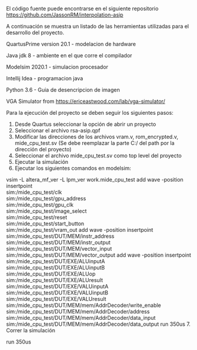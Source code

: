 El código fuente puede encontrarse en el siguiente repositorio https://github.com/JassonRM/interpolation-asip

A continuación se muestra un listado de las herramientas utilizadas para el desarrollo del proyecto.

QuartusPrime version 20.1 - modelacion de hardware

Java jdk 8 - ambiente en el que corre el compilador

Modelsim 2020.1 - simulacion procesador

Intellij Idea - programacion java

Python 3.6 - Guia de desencripcion de imagen

VGA Simulator from https://ericeastwood.com/lab/vga-simulator/

Para la ejecución del proyecto se deben seguir los siguientes pasos:
1. Desde Quartus seleccionar la opción de abrir un proyecto
2. Seleccionar el archivo rsa-asip.qpf
3. Modificar las direcciones de los archivos vram.v, rom_encrypted.v, mide_cpu_test.sv
(Se debe reemplazar la parte C:/ del path por la dirección del proyecto)
4. Seleccionar el archivo mide_cpu_test.sv como top level del proyecto
5. Ejecutar la simulación
6. Ejecutar los siguientes comandos en modelsim:

vsim -L altera_mf_ver -L lpm_ver  work.mide_cpu_test
add wave -position insertpoint  \
sim:/mide_cpu_test/clk \
sim:/mide_cpu_test/gpu_address \
sim:/mide_cpu_test/gpu_clk \
sim:/mide_cpu_test/image_select \
sim:/mide_cpu_test/reset \
sim:/mide_cpu_test/start_button \
sim:/mide_cpu_test/vram_out
add wave -position insertpoint  \
sim:/mide_cpu_test/DUT/MEM/instr_address \
sim:/mide_cpu_test/DUT/MEM/instr_output \
sim:/mide_cpu_test/DUT/MEM/vector_input \
sim:/mide_cpu_test/DUT/MEM/vector_output
add wave -position insertpoint  \
sim:/mide_cpu_test/DUT/EXE/ALUinputA \
sim:/mide_cpu_test/DUT/EXE/ALUinputB \
sim:/mide_cpu_test/DUT/EXE/ALUop \
sim:/mide_cpu_test/DUT/EXE/ALUresult \
sim:/mide_cpu_test/DUT/EXE/VALUinputA \
sim:/mide_cpu_test/DUT/EXE/VALUinputB \
sim:/mide_cpu_test/DUT/EXE/VALUresult \
sim:/mide_cpu_test/DUT/MEM/mem/AddrDecoder/write_enable \
sim:/mide_cpu_test/DUT/MEM/mem/AddrDecoder/address \
sim:/mide_cpu_test/DUT/MEM/mem/AddrDecoder/data_input \
sim:/mide_cpu_test/DUT/MEM/mem/AddrDecoder/data_output
run 350us
7. Correr la simulación

run 350us
